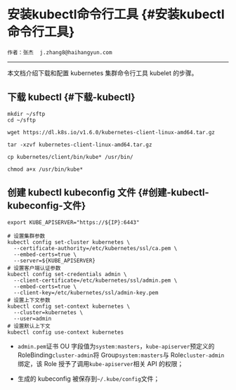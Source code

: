 # 安装kubectl命令行工具 {#安装kubectl命令行工具}

```
作者：张杰  j.zhang8@haihangyun.com
```

---

本文档介绍下载和配置 kubernetes 集群命令行工具 kubelet 的步骤。

## 下载 kubectl {#下载-kubectl}

```
mkdir ~/sftp
cd ~/sftp

wget https://dl.k8s.io/v1.6.0/kubernetes-client-linux-amd64.tar.gz

tar -xzvf kubernetes-client-linux-amd64.tar.gz

cp kubernetes/client/bin/kube* /usr/bin/

chmod a+x /usr/bin/kube*
```

## 创建 kubectl kubeconfig 文件 {#创建-kubectl-kubeconfig-文件}

```
export KUBE_APISERVER="https://${IP}:6443"

# 设置集群参数
kubectl config set-cluster kubernetes \
  --certificate-authority=/etc/kubernetes/ssl/ca.pem \
  --embed-certs=true \
  --server=${KUBE_APISERVER}
# 设置客户端认证参数
kubectl config set-credentials admin \
  --client-certificate=/etc/kubernetes/ssl/admin.pem \
  --embed-certs=true \
  --client-key=/etc/kubernetes/ssl/admin-key.pem
# 设置上下文参数
kubectl config set-context kubernetes \
  --cluster=kubernetes \
  --user=admin
# 设置默认上下文
kubectl config use-context kubernetes
```

* `admin.pem`证书 OU 字段值为`system:masters`，`kube-apiserver`预定义的 RoleBinding`cluster-admin`将 Group`system:masters`与 Role`cluster-admin`绑定，该 Role 授予了调用`kube-apiserver`相关 API 的权限；

* 生成的 kubeconfig 被保存到`~/.kube/config`文件；



